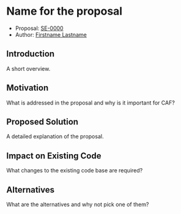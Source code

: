 # Name for the proposal

* Proposal: [SE-0000](0000-template.md)
* Author: [Firstname Lastname](https://github.com/username)

## Introduction

A short overview.

## Motivation

What is addressed in the proposal and why is it important for CAF?

## Proposed Solution

A detailed explanation of the proposal.

## Impact on Existing Code

What changes to the existing code base are required?

## Alternatives

What are the alternatives and why not pick one of them?

